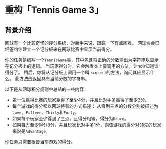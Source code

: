 # 重构「Tennis Game 3」

## 背景介绍

网球有一个比较奇怪的评分系统，对新手来说，跟踪一下有点困难。 网球协会已经签约你建立一个记分板来在网球比赛中显示当前得分。

你的任务是编写一个`TennisGame`类，其中包含将正确的分数输出为字符串以显示在记分板上的逻辑。 当玩家得分时，它会触发类上要调用的方法，让noir知道谁得分了。 稍后，你将从记分板上调用一个叫 `score()`的方法，询问其应显示什么。 此方法应返回具有当前分数的字符串。

以下是从网球积分规则中总结的一些内容：

- 第一位赢得比赛的玩家赢得了至少4分，并且比对手多赢得了至少2分。
- 每个游戏的得分都以网球特有的方式描述： 从零到三点的分数分别被描述为`Love`、`Fifteen`、`Thirty`和`Forty`。
- 如果每个玩家至少得到了三点，且得分相等，得分为`Deuce`。
- 如果每方至少得分3分，并且玩家比对手多1分，则该游戏的得分对领先的玩家来说是`Advantage`。

你任务只需要报告当前游戏的得分。

